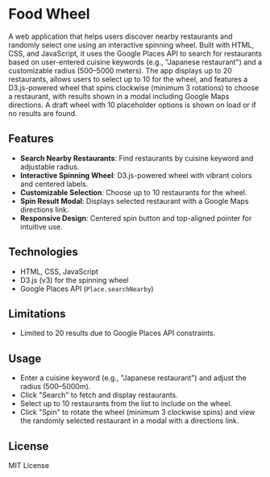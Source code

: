 # Food Wheel

A web application that helps users discover nearby restaurants and randomly select one using an interactive spinning wheel. Built with HTML, CSS, and JavaScript, it uses the Google Places API to search for restaurants based on user-entered cuisine keywords (e.g., "Japanese restaurant") and a customizable radius (500–5000 meters). The app displays up to 20 restaurants, allows users to select up to 10 for the wheel, and features a D3.js-powered wheel that spins clockwise (minimum 3 rotations) to choose a restaurant, with results shown in a modal including Google Maps directions. A draft wheel with 10 placeholder options is shown on load or if no results are found.

## Features

- **Search Nearby Restaurants**: Find restaurants by cuisine keyword and adjustable radius.
- **Interactive Spinning Wheel**: D3.js-powered wheel with vibrant colors and centered labels.
- **Customizable Selection**: Choose up to 10 restaurants for the wheel.
- **Spin Result Modal**: Displays selected restaurant with a Google Maps directions link.
- **Responsive Design**: Centered spin button and top-aligned pointer for intuitive use.

## Technologies

- HTML, CSS, JavaScript
- D3.js (v3) for the spinning wheel
- Google Places API (`Place.searchNearby`)

## Limitations

- Limited to 20 results due to Google Places API constraints.

## Usage

- Enter a cuisine keyword (e.g., "Japanese restaurant") and adjust the radius (500–5000m).
- Click "Search" to fetch and display restaurants.
- Select up to 10 restaurants from the list to include on the wheel.
- Click "Spin" to rotate the wheel (minimum 3 clockwise spins) and view the randomly selected restaurant in a modal with a directions link.

## License

MIT License
